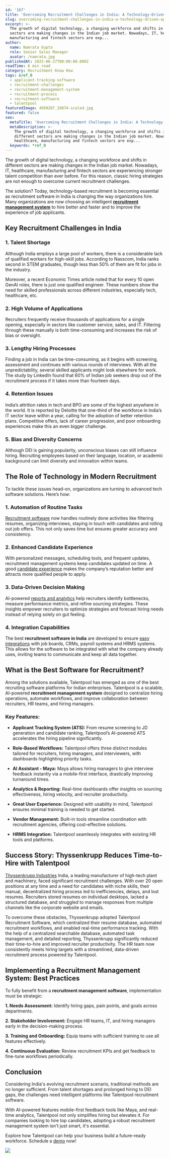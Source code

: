 ```yaml
---
id: '167'
title: 'Overcoming Recruitment Challenges in India: A Technology-Driven Approach'
slug: overcoming-recruitment-challenges-in-india-a-technology-driven-approach
excerpt: >-
  The growth of digital technology, a changing workforce and shifts in different
  sectors are making changes in the Indian job market. Nowadays, IT, healthcare,
  manufacturing and fintech sectors are exp...
author:
  name: Namrata Gupta
  role: Senior Sales Manager
  avatar: /namrata.jpg
publishedAt: 2025-06-27T00:00:00.000Z
readTime: 6 min read
category: Recruitment Know How
tags: &ref_0
  - applicant-tracking-software
  - recruitment-challenges
  - recruitment-management-system
  - recruitment-process
  - recruitment-software
  - talentpool
featuredImage: 4950287_19874-scaled.jpg
featured: false
seo:
  metaTitle: 'Overcoming Recruitment Challenges in India: A Technology-Driven Approach'
  metaDescription: >-
    The growth of digital technology, a changing workforce and shifts in
    different sectors are making changes in the Indian job market. Nowadays, IT,
    healthcare, manufacturing and fintech sectors are exp...
  keywords: *ref_0
---
```


The growth of digital technology, a changing workforce and shifts in different sectors are making changes in the Indian job market. Nowadays, IT, healthcare, manufacturing and fintech sectors are experiencing stronger talent competition than ever before. For this reason, classic hiring strategies are not enough to overcome current recruitment challenges.  

The solution? Today, technology-based recruitment is becoming essential as recruitment software in India is changing the way organizations hire. Many organizations are now choosing an intelligent [**recruitment management system**](https://www.thetalentpool.ai/) to hire better and faster and to improve the experience of job applicants. 

## **Key Recruitment Challenges in India** 

### **1\. Talent Shortage** 

Although India employs a large pool of workers, there is a considerable lack of qualified workers for high-skill jobs. According to Nasscom, India ranks second in STEM graduates, though less than 50% of them are fit for jobs in the industry.  

Moreover, a recent Economic Times article noted that for every 10 open GenAI roles, there is just one qualified engineer. These numbers show the need for skilled professionals across different industries, especially tech, healthcare, etc. 

### **2\. High Volume of Applications** 

Recruiters frequently receive thousands of applications for a single opening, especially in sectors like customer service, sales, and IT. Filtering through these manually is both time-consuming and increases the risk of bias or oversight. 

### **3\. Lengthy Hiring Processes** 

Finding a job in India can be time-consuming, as it begins with screening, assessment and continues with various rounds of interviews. With all the unpredictability, several skilled applicants might look elsewhere for work. The study by LinkedIn found that 60% of Indian job seekers drop out of the recruitment process if it takes more than fourteen days. 

### **4\. Retention Issues** 

India’s attrition rates in tech and BPO are some of the highest anywhere in the world. It is reported by Deloitte that one-third of the workforce in India’s IT sector leave within a year, calling for the adoption of better retention plans. Competitive offers, lack of career progression, and poor onboarding experiences make this an even bigger challenge.  

### **5\. Bias and Diversity Concerns** 

Although DEI is gaining popularity, unconscious biases can still influence hiring. Recruiting employees based on their language, location, or academic background can limit diversity and innovation within teams. 

## **The Role of Technology in Modern Recruitment** 

To tackle these issues head-on, organizations are turning to advanced tech software solutions. Here’s how: 

### **1\. Automation of Routine Tasks** 

[Recruitment software](https://www.thetalentpool.ai/blogs/the-ultimate-guide-to-selecting-the-right-recruitment-software/) now handles routinely done activities like filtering resumes, organizing interviews, staying in touch with candidates and rolling out job offers. This not only saves time but ensures greater accuracy and consistency. 

### **2\. Enhanced Candidate Experience** 

With personalized messages, scheduling tools, and frequent updates, recruitment management systems keep candidates updated on time. A good [candidate experience](https://www.thetalentpool.ai/blogs/creating-positive-candidate-experience-actionable-tips/) makes the company’s reputation better and attracts more qualified people to apply. 

### **3\. Data-Driven Decision Making** 

AI-powered [reports and analytics](https://www.thetalentpool.ai/reports-and-analytics/) help recruiters identify bottlenecks, measure performance metrics, and refine sourcing strategies. These insights empower recruiters to optimize strategies and forecast hiring needs instead of relying solely on gut feeling. 

### **4\. Integration Capabilities** 

The best **recruitment software in India** are developed to ensure [easy integrations](https://www.thetalentpool.ai/ats-integrations/) with job boards, CRMs, payroll systems and HRMS systems. This allows for the software to be integrated with what the company already uses, inviting teams to communicate and keep all data together. 

## **What is the Best Software for Recruitment?** 

Among the solutions available, Talentpool has emerged as one of the best recruiting software platforms for Indian enterprises. Talentpool is a scalable, AI-powered **recruitment management system** designed to centralize hiring operations, automate workflows, and improve collaboration between recruiters, HR teams, and hiring managers. 

### **Key Features:** 

- **Applicant Tracking System (ATS):** From resume screening to JD generation and candidate ranking, Talentpool’s AI-powered ATS accelerates the hiring pipeline significantly. 

- **Role-Based Workflows:** Talentpool offers three distinct modules tailored for recruiters, hiring managers, and interviewers, with dashboards highlighting priority tasks. 

- **AI Assistant - Maya:** Maya allows hiring managers to give interview feedback instantly via a mobile-first interface, drastically improving turnaround times. 

- **Analytics & Reporting:** Real-time dashboards offer insights on sourcing effectiveness, hiring velocity, and recruiter productivity. 

- **Great User Experience:** Designed with usability in mind, Talentpool ensures minimal training is needed to get started. 

- **Vendor Management:** Built-in tools streamline coordination with recruitment agencies, offering cost-effective solutions. 

- **HRMS Integration:** Talentpool seamlessly integrates with existing HR tools and platforms. 

## **Success Story: Thyssenkrupp Reduces Time-to-Hire with Talentpool** 

[Thyssenkrupp Industries](https://www.thetalentpool.ai/wp-content/uploads/2024/10/Thyssenkrupp_reduces_time_to_hire.pdf) India, a leading manufacturer of high-tech plant and machinery, faced significant recruitment challenges. With over 20 open positions at any time and a need for candidates with niche skills, their manual, decentralized hiring process led to inefficiencies, delays, and lost resumes. Recruiters stored resumes on individual desktops, lacked a structured database, and struggled to manage responses from multiple channels like the corporate website and emails. 

To overcome these obstacles, Thyssenkrupp adopted Talentpool Recruitment Software, which centralized their resume database, automated recruitment workflows, and enabled real-time performance tracking. With the help of a centralized searchable database, automated task management, and detailed reporting, Thyssenkrupp significantly reduced their time-to-hire and improved recruiter productivity. The HR team now consistently meets hiring targets with a streamlined, data-driven recruitment process powered by Talentpool. 

## **Implementing a Recruitment Management System: Best Practices** 

To fully benefit from a **recruitment management software**, implementation must be strategic: 

**1\. Needs Assessment:** Identify hiring gaps, pain points, and goals across departments. 

**2\. Stakeholder Involvement:** Engage HR teams, IT, and hiring managers early in the decision-making process. 

**3\. Training and Onboarding:** Equip teams with sufficient training to use all features effectively. 

**4\. Continuous Evaluation:** Review recruitment KPIs and get feedback to fine-tune workflows periodically. 

## **Conclusion** 

Considering India's evolving recruitment scenario, traditional methods are no longer sufficient. From talent shortages and prolonged hiring to DEI gaps, the challenges need intelligent platforms like Talentpool recruitment software. 

With AI-powered features mobile-first feedback tools like Maya, and real-time analytics, Talentpool not only simplifies hiring but elevates it. For companies looking to hire top candidates, adopting a robust recruitment management system isn't just smart, it's essential. 

Explore how Talentpool can help your business build a future-ready workforce. Schedule a [demo](https://www.thetalentpool.ai/recruitment-software/) now! 

![](images/4950287_19874-1024x715.jpg)
